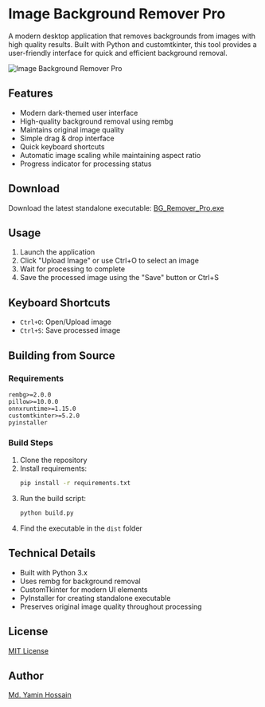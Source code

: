 # Image Background Remover Pro

A modern desktop application that removes backgrounds from images with high quality results. Built with Python and customtkinter, this tool provides a user-friendly interface for quick and efficient background removal.

![Image Background Remover Pro](https://github.com/user-attachments/assets/4376158e-1333-4781-91c1-ea84503d6cac)

## Features

- Modern dark-themed user interface
- High-quality background removal using rembg
- Maintains original image quality
- Simple drag & drop interface
- Quick keyboard shortcuts
- Automatic image scaling while maintaining aspect ratio
- Progress indicator for processing status

## Download

Download the latest standalone executable:
[BG_Remover_Pro.exe](https://github.com/needyamin/img-background-remover/releases/download/v1.0.0/BG_Remover_Pro.exe)

## Usage

1. Launch the application
2. Click "Upload Image" or use Ctrl+O to select an image
3. Wait for processing to complete
4. Save the processed image using the "Save" button or Ctrl+S

## Keyboard Shortcuts

- `Ctrl+O`: Open/Upload image
- `Ctrl+S`: Save processed image

## Building from Source

### Requirements
```
rembg>=2.0.0
pillow>=10.0.0
onnxruntime>=1.15.0
customtkinter>=5.2.0
pyinstaller
```

### Build Steps
1. Clone the repository
2. Install requirements:
   ```bash
   pip install -r requirements.txt
   ```
3. Run the build script:
   ```bash
   python build.py
   ```
4. Find the executable in the `dist` folder

## Technical Details

- Built with Python 3.x
- Uses rembg for background removal
- CustomTkinter for modern UI elements
- PyInstaller for creating standalone executable
- Preserves original image quality throughout processing

## License

[MIT License](LICENSE)

## Author

[Md. Yamin Hossain](https://github.com/needyamin)
